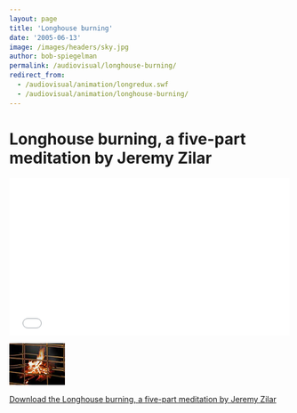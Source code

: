 ```yaml
---
layout: page
title: 'Longhouse burning'
date: '2005-06-13'
image: /images/headers/sky.jpg
author: bob-spiegelman
permalink: /audiovisual/longhouse-burning/
redirect_from:
  - /audiovisual/animation/longredux.swf
  - /audiovisual/animation/longhouse-burning/
---
```


# Longhouse burning, a five-part meditation by Jeremy Zilar

<style>.embed-container { position: relative; padding-bottom: 56.25%; height: 0; overflow: hidden; max-width: 100%; } .embed-container iframe, .embed-container object, .embed-container embed { position: absolute; top: 0; left: 0; width: 100%; height: 100%; }</style><div class='embed-container'><iframe src='/videos/longredux.mp4' width="960" height="540" style='border:0'></iframe></div>

[![Longhouse on fire thumbnail image](/images/thumbs/thumblong.jpg)](/videos/longredux.mp4)

[Download the Longhouse burning, a five-part meditation by Jeremy Zilar](/videos/longredux.mp4)
